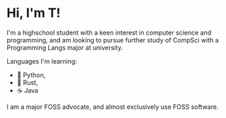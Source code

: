 # Hi, I'm T!
I'm a highschool student with a keen interest in computer science and programming, and am looking to pursue further study of CompSci with a Programming Langs major at university.

Languages I'm learning:
- 🐍 Python,
- 🦀 Rust,
- ☕ Java

I am a major FOSS advocate, and almost exclusively use FOSS software.
